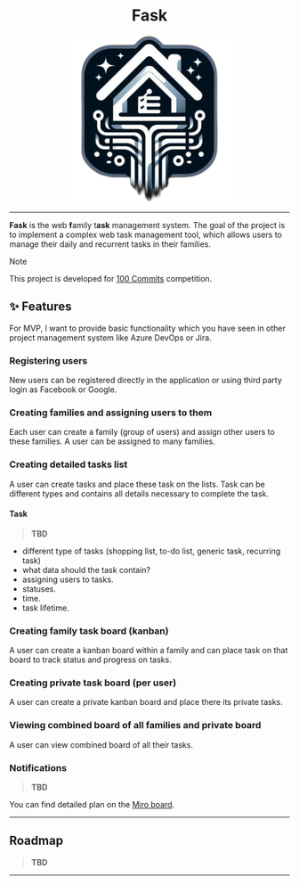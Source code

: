 <div align="center">
  
  # Fask
  ![image info](./docs/assets/logo.png)

</div>

---

**Fask** is the web **f**amily t**ask** management system. The goal of the project is to implement a complex web task management tool, which allows users to manage their daily and recurrent tasks in their families.  

> [!NOTE]
> This project is developed for [100 Commits](https://100commitow.pl/) competition.

## ✨ Features

For MVP, I want to provide basic functionality which you have seen in other project management system like Azure DevOps or Jira. 

### Registering users

New users can be registered directly in the application or using third party login as Facebook or Google.

### Creating families and assigning users to them

Each user can create a family (group of users) and assign other users to these families. A user can be assigned to many families.

### Creating detailed tasks list

A user can create tasks and place these task on the lists. Task can be different types and contains all details necessary to complete the task.

#### Task

> **TBD**
* different type of tasks (shopping list, to-do list, generic task, recurring task)
* what data should the task contain?
* assigning users to tasks.
* statuses.
* time.
* task lifetime.

### Creating family task board (kanban)

A user can create a kanban board within a family and can place task on that board to track status and progress on tasks.

### Creating private task board (per user)

A user can create a private kanban board and place there its private tasks.

### Viewing combined board of all families and private board

A user can view combined board of all their tasks.

### Notifications

> **TBD**

You can find detailed plan on the [Miro board](https://miro.com/app/board/uXjVNl67_8U=/?share_link_id=909566077735).


---

## Roadmap

> **TBD**

---
